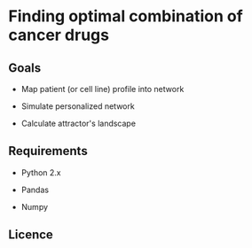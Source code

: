 # Finding optimal combination of cancer drugs


## Goals

* Map patient (or cell line) profile into network 

* Simulate personalized network 

* Calculate attractor's landscape 


## Requirements 

* Python 2.x

* Pandas 

* Numpy


## Licence 



